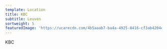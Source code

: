 ```yaml
---
template: Location
title: KBC
subtitle: Leuven
sortweight: 5
featuredImage: 'https://ucarecdn.com/4b5aaab7-ba4a-4925-8416-cf3ab4204e16/'
---
```

KBC
